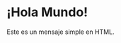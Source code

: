 <!DOCTYPE html>
<html lang="es">
<head>
    <meta charset="UTF-8">
    <meta name="viewport" content="width=device-width, initial-scale=1.0">
    <title>Hola Mundo</title>
</head>
<body>
    <h1>¡Hola Mundo!</h1>
    <p>Este es un mensaje simple en HTML.</p>
</body>
</html>
